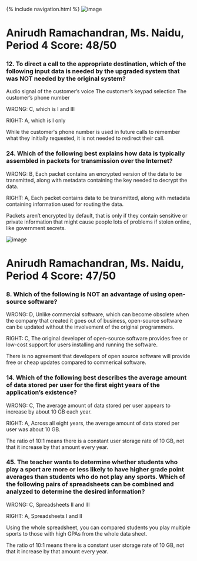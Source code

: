 {% include navigation.html %}
![image](https://user-images.githubusercontent.com/89223726/164283923-bd47635b-f369-4c4d-a51f-f28751f551d2.png)
# Anirudh Ramachandran, Ms. Naidu, Period 4 Score: 48/50

### 12. To direct a call to the appropriate destination, which of the following input data is needed by the upgraded system that was NOT needed by the original system?
Audio signal of the customer’s voice
The customer’s keypad selection
The customer’s phone number
 
WRONG: C, which is I and III
 
RIGHT: A, which is I only 
 
While the customer's phone number is used in future calls to remember what they initially requested, it is not needed to redirect their call.
 
### 24. Which of the following best explains how data is typically assembled in packets for transmission over the Internet?
 
WRONG: B, Each packet contains an encrypted version of the data to be transmitted, along with metadata containing the key needed to decrypt the data.
 
RIGHT: A, Each packet contains data to be transmitted, along with metadata containing information used for routing the data.
 
Packets aren’t encrypted by default, that is only if they contain sensitive or private information that might cause people lots of problems if stolen online, like government secrets.

![image](https://user-images.githubusercontent.com/89223726/164543624-fe8799ce-41bf-47c7-80ab-0d1f2bcf3dd0.png)
# Anirudh Ramachandran, Ms. Naidu, Period 4 Score: 47/50

### 8. Which of the following is NOT an advantage of using open-source software?
 
WRONG: D, Unlike commercial software, which can become obsolete when the company that created it goes out of business, open-source software can be updated without the involvement of the original programmers.
 
RIGHT: C, The original developer of open-source software provides free or low-cost support for users installing and running the software.

There is no agreement that developers of open source software will provide free or cheap updates compared to commerical software.
 
### 14. Which of the following best describes the average amount of data stored per user for the first eight years of the application’s existence?
 
WRONG: C, The average amount of data stored per user appears to increase by about 10 GB each year.
 
RIGHT: A, Across all eight years, the average amount of data stored per user was about 10 GB.
 
The ratio of 10:1 means there is a constant user storage rate of 10 GB, not that it increase by that amount every year.

### 45. The teacher wants to determine whether students who play a sport are more or less likely to have higher grade point averages than students who do not play any sports. Which of the following pairs of spreadsheets can be combined and analyzed to determine the desired information?
 
WRONG: C, Spreadsheets II and III
 
RIGHT: A, Spreadsheets I and II

Using the whole spreadsheet, you can compared students you play multiple sports to those with high GPAs from the whole data sheet.
 
The ratio of 10:1 means there is a constant user storage rate of 10 GB, not that it increase by that amount every year.
